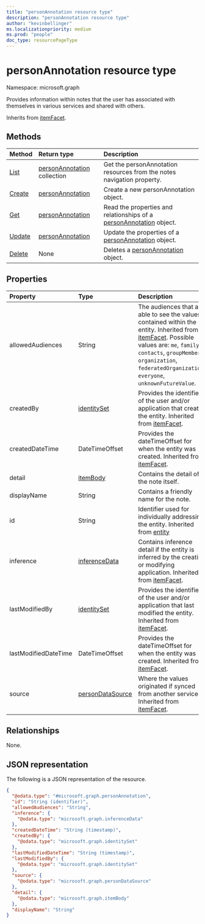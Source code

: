 ```yaml
---
title: "personAnnotation resource type"
description: "personAnnotation resource type"
author: "kevinbellinger"
ms.localizationpriority: medium
ms.prod: "people"
doc_type: resourcePageType
---
```


# personAnnotation resource type

Namespace: microsoft.graph

Provides information within notes that the user has associated with themselves in various services and shared with others.

Inherits from [itemFacet](../resources/itemfacet.md).

## Methods
|Method|Return type|Description|
|:---|:---|:---|
|[List](../api/profile-list-notes.md)|[personAnnotation](../resources/personannotation.md) collection|Get the personAnnotation resources from the notes navigation property.|
|[Create](../api/profile-post-notes.md)|[personAnnotation](../resources/personannotation.md)|Create a new personAnnotation object.|
|[Get](../api/personannotation-get.md)|[personAnnotation](../resources/personannotation.md)|Read the properties and relationships of a [personAnnotation](../resources/personannotation.md) object.|
|[Update](../api/personannotation-update.md)|[personAnnotation](../resources/personannotation.md)|Update the properties of a [personAnnotation](../resources/personannotation.md) object.|
|[Delete](../api/personannotation-delete.md)|None|Deletes a [personAnnotation](../resources/personannotation.md) object.|

## Properties
|Property|Type|Description|
|:---|:---|:---|
|allowedAudiences|String|The audiences that are able to see the values contained within the entity. Inherited from [itemFacet](../resources/itemfacet.md). Possible values are: `me`, `family`, `contacts`, `groupMembers`, `organization`, `federatedOrganizations`, `everyone`, `unknownFutureValue`.|
|createdBy|[identitySet](../resources/identityset.md)|Provides the identifier of the user and/or application that created the entity. Inherited from [itemFacet](../resources/itemfacet.md).|
|createdDateTime|DateTimeOffset|Provides the dateTimeOffset for when the entity was created. Inherited from [itemFacet](../resources/itemfacet.md).|
|detail|[itemBody](../resources/itembody.md)|Contains the detail of the note itself.|
|displayName|String|Contains a friendly name for the note.|
|id|String|Identifier used for individually addressing the entity. Inherited from [entity](../resources/entity.md)|
|inference|[inferenceData](../resources/inferencedata.md)|Contains inference detail if the entity is inferred by the creating or modifying application. Inherited from [itemFacet](../resources/itemfacet.md).|
|lastModifiedBy|[identitySet](../resources/identityset.md)|Provides the identifier of the user and/or application that last modified the entity. Inherited from [itemFacet](../resources/itemfacet.md).|
|lastModifiedDateTime|DateTimeOffset|Provides the dateTimeOffset for when the entity was created. Inherited from [itemFacet](../resources/itemfacet.md).|
|source|[personDataSource](../resources/persondatasource.md)|Where the values originated if synced from another service. Inherited from [itemFacet](../resources/itemfacet.md).|

## Relationships
None.

## JSON representation
The following is a JSON representation of the resource.
<!-- {
  "blockType": "resource",
  "keyProperty": "id",
  "@odata.type": "microsoft.graph.personAnnotation",
  "baseType": "microsoft.graph.itemFacet",
  "openType": false
}
-->
``` json
{
  "@odata.type": "#microsoft.graph.personAnnotation",
  "id": "String (identifier)",
  "allowedAudiences": "String",
  "inference": {
    "@odata.type": "microsoft.graph.inferenceData"
  },
  "createdDateTime": "String (timestamp)",
  "createdBy": {
    "@odata.type": "microsoft.graph.identitySet"
  },
  "lastModifiedDateTime": "String (timestamp)",
  "lastModifiedBy": {
    "@odata.type": "microsoft.graph.identitySet"
  },
  "source": {
    "@odata.type": "microsoft.graph.personDataSource"
  },
  "detail": {
    "@odata.type": "microsoft.graph.itemBody"
  },
  "displayName": "String"
}
```


